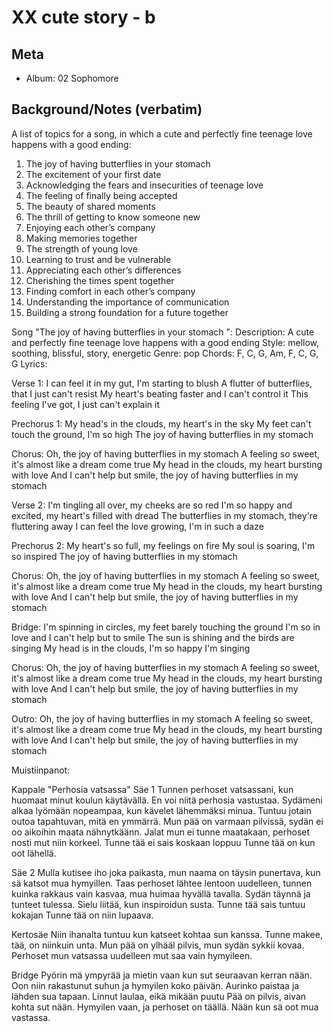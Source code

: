 # XX cute story - b

## Meta
- Album: 02 Sophomore

## Background/Notes (verbatim)

A list of topics for a song, in which a cute and perfectly fine teenage love happens with a good ending:
1. The joy of having butterflies in your stomach
2. The excitement of your first date
3. Acknowledging the fears and insecurities of teenage love
4. The feeling of finally being accepted
5. The beauty of shared moments
6. The thrill of getting to know someone new
7. Enjoying each other’s company
8. Making memories together
9. The strength of young love
10. Learning to trust and be vulnerable
11. Appreciating each other’s differences
12. Cherishing the times spent together
13. Finding comfort in each other’s company
14. Understanding the importance of communication
15. Building a strong foundation for a future together

Song "The joy of having butterflies in your stomach ":
Description: A cute and perfectly fine teenage love happens with a good ending
Style: mellow, soothing, blissful, story, energetic
Genre: pop
Chords: F, C, G, Am, F, C, G, G
Lyrics:

Verse 1:
I can feel it in my gut, I'm starting to blush
A flutter of butterflies, that I just can't resist
My heart's beating faster and I can't control it
This feeling I've got, I just can't explain it

Prechorus 1:
My head's in the clouds, my heart's in the sky
My feet can't touch the ground, I'm so high
The joy of having butterflies in my stomach

Chorus:
Oh, the joy of having butterflies in my stomach
A feeling so sweet, it's almost like a dream come true
My head in the clouds, my heart bursting with love
And I can't help but smile, the joy of having butterflies in my stomach

Verse 2:
I'm tingling all over, my cheeks are so red
I'm so happy and excited, my heart's filled with dread
The butterflies in my stomach, they're fluttering away
I can feel the love growing, I'm in such a daze

Prechorus 2:
My heart's so full, my feelings on fire
My soul is soaring, I'm so inspired
The joy of having butterflies in my stomach

Chorus:
Oh, the joy of having butterflies in my stomach
A feeling so sweet, it's almost like a dream come true
My head in the clouds, my heart bursting with love
And I can't help but smile, the joy of having butterflies in my stomach

Bridge:
I'm spinning in circles, my feet barely touching the ground
I'm so in love and I can't help but to smile
The sun is shining and the birds are singing
My head is in the clouds, I'm so happy I'm singing

Chorus:
Oh, the joy of having butterflies in my stomach
A feeling so sweet, it's almost like a dream come true
My head in the clouds, my heart bursting with love
And I can't help but smile, the joy of having butterflies in my stomach

Outro:
Oh, the joy of having butterflies in my stomach
A feeling so sweet, it's almost like a dream come true
My head in the clouds, my heart bursting with love
And I can't help but smile, the joy of having butterflies in my stomach



Muistiinpanot:

Kappale "Perhosia vatsassa"
Säe 1
Tunnen perhoset vatsassani, kun huomaat minut koulun käytävällä.
En voi niitä perhosia vastustaa.
Sydämeni alkaa lyömään nopeampaa, kun kävelet lähemmäksi minua.
Tuntuu jotain outoa tapahtuvan, mitä en ymmärrä.
Mun pää on varmaan pilvissä,
sydän ei oo aikoihin maata nähnytkäänn.
Jalat mun ei tunne maatakaan,
perhoset nosti mut niin korkeel.
Tunne tää ei sais koskaan loppuu
Tunne tää on kun oot lähellä.

Säe 2
Mulla kutisee iho joka paikasta,
mun naama on täysin punertava,
kun sä katsot mua hymyillen.
Taas perhoset lähtee lentoon uudelleen,
tunnen kuinka rakkaus vain kasvaa,
mua huimaa hyvällä tavalla.
Sydän täynnä ja tunteet tulessa.
Sielu liitää, kun inspiroidun susta.
Tunne tää sais tuntuu kokajan
Tunne tää on niin lupaava.

Kertosäe
Niin ihanalta tuntuu
kun katseet kohtaa sun kanssa.
Tunne makee, tää, on niinkuin unta.
Mun pää on ylhääl pilvis,
mun sydän sykkii kovaa.
Perhoset mun vatsassa uudelleen mut saa
vain hymyileen.

Bridge
Pyörin mä ympyrää ja mietin vaan
kun sut seuraavan kerran nään.
Oon niin rakastunut suhun
ja hymyilen koko päivän.
Aurinko paistaa ja lähden sua tapaan.
Linnut laulaa, eikä mikään puutu
Pää on pilvis, aivan kohta sut nään.
Hymyilen vaan, ja perhoset on täällä.
Nään kun sä oot mua vastassa.


